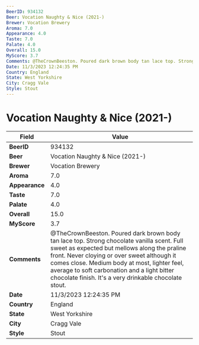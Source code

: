 ```yaml
---
BeerID: 934132
Beer: Vocation Naughty & Nice (2021-)
Brewer: Vocation Brewery
Aroma: 7.0
Appearance: 4.0
Taste: 7.0
Palate: 4.0
Overall: 15.0
MyScore: 3.7
Comments: @TheCrownBeeston. Poured dark brown body tan lace top. Strong chocolate vanilla scent. Full sweet as expected but mellows along the praline front. Never cloying or over sweet although it comes close. Medium body at most, lighter feel, average to soft carbonation and a light bitter chocolate finish. It's a very drinkable chocolate stout.
Date: 11/3/2023 12:24:35 PM
Country: England
State: West Yorkshire
City: Cragg Vale
Style: Stout
---
```


# Vocation Naughty & Nice (2021-)

| Field         | Value |
|---------------|-------|
| **BeerID** | 934132 |
| **Beer** | Vocation Naughty & Nice (2021-) |
| **Brewer** | Vocation Brewery |
| **Aroma** | 7.0 |
| **Appearance** | 4.0 |
| **Taste** | 7.0 |
| **Palate** | 4.0 |
| **Overall** | 15.0 |
| **MyScore** | 3.7 |
| **Comments** | @TheCrownBeeston. Poured dark brown body tan lace top. Strong chocolate vanilla scent. Full sweet as expected but mellows along the praline front. Never cloying or over sweet although it comes close. Medium body at most, lighter feel, average to soft carbonation and a light bitter chocolate finish. It's a very drinkable chocolate stout. |
| **Date** | 11/3/2023 12:24:35 PM |
| **Country** | England |
| **State** | West Yorkshire |
| **City** | Cragg Vale |
| **Style** | Stout |
